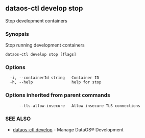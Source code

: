 ## dataos-ctl develop stop

Stop development containers

### Synopsis

Stop running development containers

```
dataos-ctl develop stop [flags]
```

### Options

```
  -i, --containerId string   Container ID
  -h, --help                 help for stop
```

### Options inherited from parent commands

```
      --tls-allow-insecure   Allow insecure TLS connections
```

### SEE ALSO

* [dataos-ctl develop](dataos-ctl_develop.md)	 - Manage DataOS® Development

